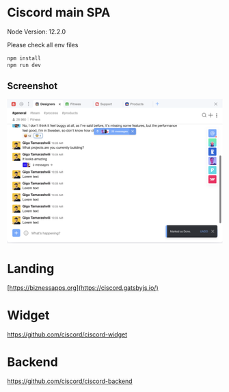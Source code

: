 # Ciscord main SPA
Node Version: 12.2.0

Please check all env files

```
npm install
npm run dev
```
## Screenshot
![ciscord](screenshots/ciscord.png)

# Landing
[https://biznessapps.org](https://ciscord.gatsbyjs.io/)

# Widget
https://github.com/ciscord/ciscord-widget

# Backend
https://github.com/ciscord/ciscord-backend
